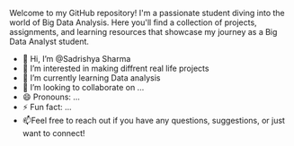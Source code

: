 Welcome to my GitHub repository!
I'm a passionate student diving into the world of Big Data Analysis. 
Here you'll find a collection of projects, assignments, and learning resources that showcase my journey as a Big Data Analyst student.
- 👋 Hi, I’m @Sadrishya Sharma
- 👀 I’m interested in making diffrent real life projects
- 🌱 I’m currently learning Data analysis 
- 💞️ I’m looking to collaborate on ...
- 😄 Pronouns: ...
- ⚡ Fun fact: ...
- 📫Feel free to reach out if you have any questions, suggestions, or just want to connect!

<!---
codewithSadrishya/codewithSadrishya is a ✨ special ✨ repository because its `README.md` (this file) appears on your GitHub profile.
You can click the Preview link to take a look at your changes.
--->
